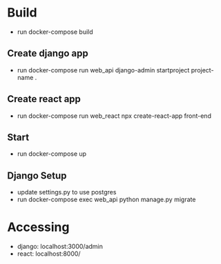 # Build
- run docker-compose build

## Create django app
- run docker-compose run web_api django-admin startproject project-name .

## Create react app
- run docker-compose run web_react npx create-react-app front-end

## Start
- run docker-compose up

## Django Setup
- update settings.py to use postgres
- run docker-compose exec web_api python manage.py migrate

# Accessing
- django: localhost:3000/admin
- react: localhost:8000/ 
